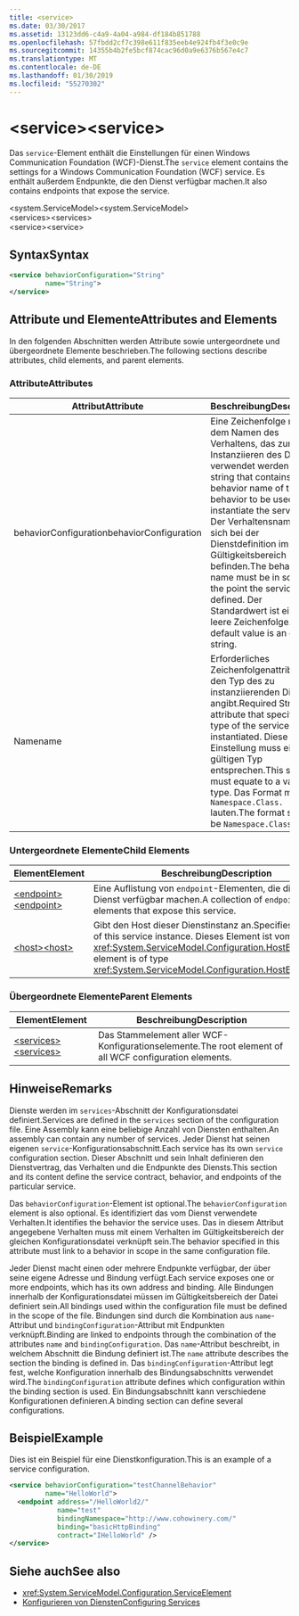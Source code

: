```yaml
---
title: <service>
ms.date: 03/30/2017
ms.assetid: 13123dd6-c4a9-4a04-a984-df184b851788
ms.openlocfilehash: 57fbdd2cf7c398e611f835eeb4e924fb4f3e0c9e
ms.sourcegitcommit: 14355b4b2fe5bcf874cac96d0a9e6376b567e4c7
ms.translationtype: MT
ms.contentlocale: de-DE
ms.lasthandoff: 01/30/2019
ms.locfileid: "55270302"
---
```

# <a name="service"></a><span data-ttu-id="7a809-101">\<service></span><span class="sxs-lookup"><span data-stu-id="7a809-101">\<service></span></span>
<span data-ttu-id="7a809-102">Das `service`-Element enthält die Einstellungen für einen Windows Communication Foundation (WCF)-Dienst.</span><span class="sxs-lookup"><span data-stu-id="7a809-102">The `service` element contains the settings for a Windows Communication Foundation (WCF) service.</span></span> <span data-ttu-id="7a809-103">Es enthält außerdem Endpunkte, die den Dienst verfügbar machen.</span><span class="sxs-lookup"><span data-stu-id="7a809-103">It also contains endpoints that expose the service.</span></span>  
  
 <span data-ttu-id="7a809-104">\<system.ServiceModel></span><span class="sxs-lookup"><span data-stu-id="7a809-104">\<system.ServiceModel></span></span>  
<span data-ttu-id="7a809-105">\<services></span><span class="sxs-lookup"><span data-stu-id="7a809-105">\<services></span></span>  
<span data-ttu-id="7a809-106">\<service></span><span class="sxs-lookup"><span data-stu-id="7a809-106">\<service></span></span>  
  
## <a name="syntax"></a><span data-ttu-id="7a809-107">Syntax</span><span class="sxs-lookup"><span data-stu-id="7a809-107">Syntax</span></span>  
  
```xml  
<service behaviorConfiguration="String"
         name="String">
</service>
```  
  
## <a name="attributes-and-elements"></a><span data-ttu-id="7a809-108">Attribute und Elemente</span><span class="sxs-lookup"><span data-stu-id="7a809-108">Attributes and Elements</span></span>  
 <span data-ttu-id="7a809-109">In den folgenden Abschnitten werden Attribute sowie untergeordnete und übergeordnete Elemente beschrieben.</span><span class="sxs-lookup"><span data-stu-id="7a809-109">The following sections describe attributes, child elements, and parent elements.</span></span>  
  
### <a name="attributes"></a><span data-ttu-id="7a809-110">Attribute</span><span class="sxs-lookup"><span data-stu-id="7a809-110">Attributes</span></span>  
  
|<span data-ttu-id="7a809-111">Attribut</span><span class="sxs-lookup"><span data-stu-id="7a809-111">Attribute</span></span>|<span data-ttu-id="7a809-112">Beschreibung</span><span class="sxs-lookup"><span data-stu-id="7a809-112">Description</span></span>|  
|---------------|-----------------|  
|<span data-ttu-id="7a809-113">behaviorConfiguration</span><span class="sxs-lookup"><span data-stu-id="7a809-113">behaviorConfiguration</span></span>|<span data-ttu-id="7a809-114">Eine Zeichenfolge mit dem Namen des Verhaltens, das zum Instanziieren des Diensts verwendet werden soll.</span><span class="sxs-lookup"><span data-stu-id="7a809-114">A string that contains the behavior name of the behavior to be used to instantiate the service.</span></span> <span data-ttu-id="7a809-115">Der Verhaltensname muss sich bei der Dienstdefinition im Gültigkeitsbereich befinden.</span><span class="sxs-lookup"><span data-stu-id="7a809-115">The behavior name must be in scope at the point the service is defined.</span></span> <span data-ttu-id="7a809-116">Der Standardwert ist eine leere Zeichenfolge.</span><span class="sxs-lookup"><span data-stu-id="7a809-116">The default value is an empty string.</span></span>|  
|<span data-ttu-id="7a809-117">Name</span><span class="sxs-lookup"><span data-stu-id="7a809-117">name</span></span>|<span data-ttu-id="7a809-118">Erforderliches Zeichenfolgenattribut, das den Typ des zu instanziierenden Diensts angibt.</span><span class="sxs-lookup"><span data-stu-id="7a809-118">Required String attribute that specifies the type of the service to be instantiated.</span></span> <span data-ttu-id="7a809-119">Diese Einstellung muss einem gültigen Typ entsprechen.</span><span class="sxs-lookup"><span data-stu-id="7a809-119">This setting must equate to a valid type.</span></span> <span data-ttu-id="7a809-120">Das Format muss `Namespace.Class.` lauten.</span><span class="sxs-lookup"><span data-stu-id="7a809-120">The format should be `Namespace.Class.`</span></span>|  
  
### <a name="child-elements"></a><span data-ttu-id="7a809-121">Untergeordnete Elemente</span><span class="sxs-lookup"><span data-stu-id="7a809-121">Child Elements</span></span>  
  
|<span data-ttu-id="7a809-122">Element</span><span class="sxs-lookup"><span data-stu-id="7a809-122">Element</span></span>|<span data-ttu-id="7a809-123">Beschreibung</span><span class="sxs-lookup"><span data-stu-id="7a809-123">Description</span></span>|  
|-------------|-----------------|  
|[<span data-ttu-id="7a809-124">\<endpoint></span><span class="sxs-lookup"><span data-stu-id="7a809-124">\<endpoint></span></span>](../../../../../docs/framework/configure-apps/file-schema/wcf/endpoint-element.md)|<span data-ttu-id="7a809-125">Eine Auflistung von `endpoint`-Elementen, die diesen Dienst verfügbar machen.</span><span class="sxs-lookup"><span data-stu-id="7a809-125">A collection of `endpoint` elements that expose this service.</span></span>|  
|[<span data-ttu-id="7a809-126">\<host></span><span class="sxs-lookup"><span data-stu-id="7a809-126">\<host></span></span>](../../../../../docs/framework/configure-apps/file-schema/wcf/host.md)|<span data-ttu-id="7a809-127">Gibt den Host dieser Dienstinstanz an.</span><span class="sxs-lookup"><span data-stu-id="7a809-127">Specifies the host of this service instance.</span></span> <span data-ttu-id="7a809-128">Dieses Element ist vom Typ <xref:System.ServiceModel.Configuration.HostElement>.</span><span class="sxs-lookup"><span data-stu-id="7a809-128">This element is of type <xref:System.ServiceModel.Configuration.HostElement>.</span></span>|  
  
### <a name="parent-elements"></a><span data-ttu-id="7a809-129">Übergeordnete Elemente</span><span class="sxs-lookup"><span data-stu-id="7a809-129">Parent Elements</span></span>  
  
|<span data-ttu-id="7a809-130">Element</span><span class="sxs-lookup"><span data-stu-id="7a809-130">Element</span></span>|<span data-ttu-id="7a809-131">Beschreibung</span><span class="sxs-lookup"><span data-stu-id="7a809-131">Description</span></span>|  
|-------------|-----------------|  
|[<span data-ttu-id="7a809-132">\<services></span><span class="sxs-lookup"><span data-stu-id="7a809-132">\<services></span></span>](../../../../../docs/framework/configure-apps/file-schema/wcf/services.md)|<span data-ttu-id="7a809-133">Das Stammelement aller WCF-Konfigurationselemente.</span><span class="sxs-lookup"><span data-stu-id="7a809-133">The root element of all WCF configuration elements.</span></span>|  
  
## <a name="remarks"></a><span data-ttu-id="7a809-134">Hinweise</span><span class="sxs-lookup"><span data-stu-id="7a809-134">Remarks</span></span>  
 <span data-ttu-id="7a809-135">Dienste werden im `services`-Abschnitt der Konfigurationsdatei definiert.</span><span class="sxs-lookup"><span data-stu-id="7a809-135">Services are defined in the `services` section of the configuration file.</span></span> <span data-ttu-id="7a809-136">Eine Assembly kann eine beliebige Anzahl von Diensten enthalten.</span><span class="sxs-lookup"><span data-stu-id="7a809-136">An assembly can contain any number of services.</span></span> <span data-ttu-id="7a809-137">Jeder Dienst hat seinen eigenen `service`-Konfigurationsabschnitt.</span><span class="sxs-lookup"><span data-stu-id="7a809-137">Each service has its own `service` configuration section.</span></span> <span data-ttu-id="7a809-138">Dieser Abschnitt und sein Inhalt definieren den Dienstvertrag, das Verhalten und die Endpunkte des Diensts.</span><span class="sxs-lookup"><span data-stu-id="7a809-138">This section and its content define the service contract, behavior, and endpoints of the particular service.</span></span>  
  
 <span data-ttu-id="7a809-139">Das `behaviorConfiguration`-Element ist optional.</span><span class="sxs-lookup"><span data-stu-id="7a809-139">The `behaviorConfiguration` element is also optional.</span></span> <span data-ttu-id="7a809-140">Es identifiziert das vom Dienst verwendete Verhalten.</span><span class="sxs-lookup"><span data-stu-id="7a809-140">It identifies the behavior the service uses.</span></span> <span data-ttu-id="7a809-141">Das in diesem Attribut angegebene Verhalten muss mit einem Verhalten im Gültigkeitsbereich der gleichen Konfigurationsdatei verknüpft sein.</span><span class="sxs-lookup"><span data-stu-id="7a809-141">The behavior specified in this attribute must link to a behavior in scope in the same configuration file.</span></span>  
  
 <span data-ttu-id="7a809-142">Jeder Dienst macht einen oder mehrere Endpunkte verfügbar, der über seine eigene Adresse und Bindung verfügt.</span><span class="sxs-lookup"><span data-stu-id="7a809-142">Each service exposes one or more endpoints, which has its own address and binding.</span></span> <span data-ttu-id="7a809-143">Alle Bindungen innerhalb der Konfigurationsdatei müssen im Gültigkeitsbereich der Datei definiert sein.</span><span class="sxs-lookup"><span data-stu-id="7a809-143">All bindings used within the configuration file must be defined in the scope of the file.</span></span> <span data-ttu-id="7a809-144">Bindungen sind durch die Kombination aus `name`-Attribut und `bindingConfiguration`-Attribut mit Endpunkten verknüpft.</span><span class="sxs-lookup"><span data-stu-id="7a809-144">Binding are linked to endpoints through the combination of the attributes `name` and `bindingConfiguration`.</span></span> <span data-ttu-id="7a809-145">Das `name`-Attribut beschreibt, in welchem Abschnitt die Bindung definiert ist.</span><span class="sxs-lookup"><span data-stu-id="7a809-145">The `name` attribute describes the section the binding is defined in.</span></span> <span data-ttu-id="7a809-146">Das `bindingConfiguration`-Attribut legt fest, welche Konfiguration innerhalb des Bindungsabschnitts verwendet wird.</span><span class="sxs-lookup"><span data-stu-id="7a809-146">The `bindingConfiguration` attribute defines which configuration within the binding section is used.</span></span> <span data-ttu-id="7a809-147">Ein Bindungsabschnitt kann verschiedene Konfigurationen definieren.</span><span class="sxs-lookup"><span data-stu-id="7a809-147">A binding section can define several configurations.</span></span>  
  
## <a name="example"></a><span data-ttu-id="7a809-148">Beispiel</span><span class="sxs-lookup"><span data-stu-id="7a809-148">Example</span></span>  
 <span data-ttu-id="7a809-149">Dies ist ein Beispiel für eine Dienstkonfiguration.</span><span class="sxs-lookup"><span data-stu-id="7a809-149">This is an example of a service configuration.</span></span>  
  
```xml  
<service behaviorConfiguration="testChannelBehavior"
         name="HelloWorld">
  <endpoint address="/HelloWorld2/"
            name="test"
            bindingNamespace="http://www.cohowinery.com/"
            binding="basicHttpBinding"
            contract="IHelloWorld" />
</service>
```  
  
## <a name="see-also"></a><span data-ttu-id="7a809-150">Siehe auch</span><span class="sxs-lookup"><span data-stu-id="7a809-150">See also</span></span>
- <xref:System.ServiceModel.Configuration.ServiceElement>
- [<span data-ttu-id="7a809-151">Konfigurieren von Diensten</span><span class="sxs-lookup"><span data-stu-id="7a809-151">Configuring Services</span></span>](../../../../../docs/framework/wcf/configuring-services.md)
